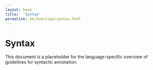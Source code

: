 ```yaml
---
layout: base
title:  'Syntax'
permalink: kk/overview/syntax.html
---
```


# Syntax

This document is a placeholder for the language-specific overview of
guidelines for syntactic annotation.
